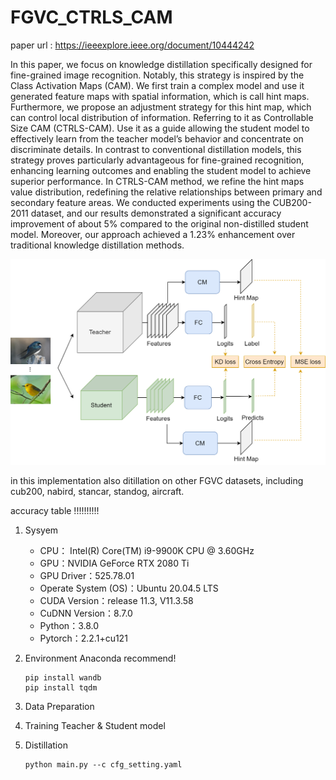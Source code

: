 # FGVC_CTRLS_CAM
paper url : https://ieeexplore.ieee.org/document/10444242

In this paper, we focus on knowledge distillation specifically designed for fine-grained image recognition. Notably, this strategy is inspired by the Class Activation Maps (CAM). We first train a complex model and use it generated feature maps with spatial information, which is call hint maps. Furthermore, we propose an adjustment strategy for this hint map, which can control local distribution of information. Referring to it as Controllable Size CAM (CTRLS-CAM). Use it as a guide allowing the student model to effectively learn from the teacher model’s behavior and concentrate on discriminate details. In contrast to conventional distillation models, this strategy proves particularly advantageous for fine-grained recognition, enhancing learning outcomes and enabling the student model to achieve superior performance. In CTRLS-CAM method, we refine the hint maps value distribution, redefining the relative relationships between primary and secondary feature areas. We conducted experiments using the CUB200-2011 dataset, and our results demonstrated a significant accuracy improvement of about 5% compared to the original non-distilled student model. Moreover, our approach achieved a 1.23% enhancement over traditional knowledge distillation methods.

![framework](./imgs/structure.png)

in this implementation
also ditillation on other FGVC datasets, including cub200, nabird, stancar, standog, aircraft.

accuracy table
!!!!!!!!!!
1. Sysyem
   - CPU： Intel(R) Core(TM) i9-9900K CPU @ 3.60GHz
   - GPU：NVIDIA GeForce RTX 2080 Ti 
   - GPU Driver：525.78.01
   - Operate System (OS)：Ubuntu 20.04.5 LTS
   - CUDA Version：release 11.3, V11.3.58
   - CuDNN Version：8.7.0
   - Python：3.8.0
   - Pytorch：2.2.1+cu121
2. Environment
   Anaconda recommend!
   ```
   pip install wandb
   pip install tqdm
   ```
3. Data Preparation

4. Training Teacher & Student model

5. Distillation
   ```
   python main.py --c cfg_setting.yaml
   ```
